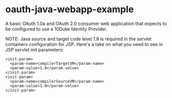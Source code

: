 # oauth-java-webapp-example
A basic OAuth 1.0a and OAuth 2.0 consumer web application that expects to be configured to use a 10Duke Identity Provider.

NOTE: Java source and target code level 1.8 is required in the servlet containers configuration for JSP. Here's a take on what you need to see in JSP servlet init parameters:
    
    <init-param>
      <param-name>compilerTargetVM</param-name>
      <param-value>1.8</param-value>
    </init-param>
    <init-param>
      <param-name>compilerSourceVM</param-name>
      <param-value>1.8</param-value>
    </init-param>
